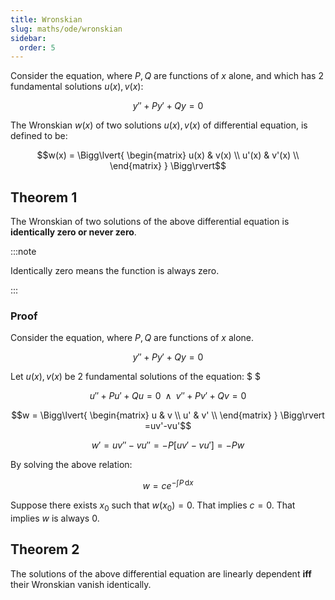 ```yaml
---
title: Wronskian
slug: maths/ode/wronskian
sidebar:
  order: 5
---
```


Consider the equation, where $P,Q$ are functions of $x$ alone, and which has 2
fundamental solutions $u(x),v(x)$:

```math
y''+Py'+Qy=0
```

The Wronskian $w(x)$ of two solutions $u(x),v(x)$ of differential equation, is
defined to be:

```math
w(x)
= \Bigg\lvert{
\begin{matrix}
    u(x) & v(x) \\
	u'(x) & v'(x) \\
\end{matrix}
}
\Bigg\rvert
```

## Theorem 1

The Wronskian of two solutions of the above differential equation is
**identically zero or never zero**.

:::note

Identically zero means the function is always zero.

:::

### Proof

Consider the equation, where $P,Q$ are functions of $x$ alone.

```math
y''+Py'+Qy=0
```

Let $u(x),v(x)$ be 2 fundamental solutions of the equation: $ $

```math
u''+Pu'+Qu=0
\;\;\land\;\;
v''+Pv'+Qv=0
```

```math
w
= \Bigg\lvert{
\begin{matrix}
    u & v \\
	u' & v' \\
\end{matrix}
}
\Bigg\rvert
=uv'-vu'
```

```math
w'=uv''-vu''=-P[uv'-vu']=-Pw
```

By solving the above relation:

```math
w=ce^{-\int{P}\,\text{d}x}
```

Suppose there exists $x_0$ such that $w(x_0)=0$. That implies $c=0$. That
implies $w$ is always $0$.

## Theorem 2

The solutions of the above differential equation are linearly dependent **iff**
their Wronskian vanish identically.
